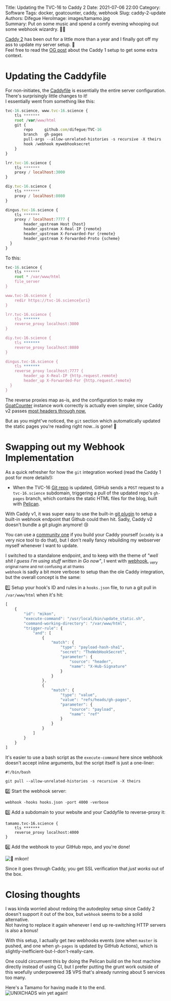 Title: Updating the TVC-16 to Caddy 2
Date: 2021-07-06 22:00
Category: Software
Tags: docker, goatcounter, caddy, webhook
Slug: caddy-2-update
Authors: Difegue
HeroImage: images/tamamo.jpg  
Summary: Put on some music and spend a comfy evening whooping out some webhook wizardry. 🧙‍♂️

[Caddy 2](https://caddyserver.com/v2) has been out for a little more than a year and I finally got off my ass to update my server setup. 🤠  
Feel free to read the [OG post](./blogopolis-docker) about the Caddy 1 setup to get some extra context.  

# Updating the Caddyfile  

For non-initiates, the [Caddyfile](https://caddyserver.com/docs/caddyfile) is essentially the entire server configuration.
There's surprisingly little changes to it!  
I essentially went from something like this:  

~~~~javascript
tvc-16.science, www.tvc-16.science {
    tls *******
    root /var/www/html
    git {
        repo     github.com/difegue/TVC-16
        branch   gh-pages
        pull-args --allow-unrelated-histories -s recursive -X theirs
        hook /webhook mywebhooksecret
    }
}

lrr.tvc-16.science {
    tls *******
    proxy / localhost:3000
}

diy.tvc-16.science {
    tls *******
    proxy / localhost:8080
}

dingus.tvc-16.science {
    tls *******
    proxy / localhost:7777 {
        header_upstream Host {host}
        header_upstream X-Real-IP {remote}
        header_upstream X-Forwarded-For {remote}
        header_upstream X-Forwarded-Proto {scheme}
  }
}
~~~~  

To this:  

~~~~javascript
tvc-16.science {
    tls *******
    root * /var/www/html
    file_server
}

www.tvc-16.science {
    redir https://tvc-16.science{uri}
}

lrr.tvc-16.science {
    tls *******
    reverse_proxy localhost:3000
}

diy.tvc-16.science {
    tls *******
    reverse_proxy localhost:8080
}

dingus.tvc-16.science {
    tls *******
    reverse_proxy localhost:7777 {
        header_up X-Real-IP {http.request.remote}
        header_up X-Forwarded-For {http.request.remote}
  }
}
~~~~

The reverse proxies map as-is, and the configuration to make my [GoatCounter](https://github.com/zgoat/goatcounter) instance work correctly is actually even simpler, since Caddy v2 passes [most headers through now.](https://github.com/caddyserver/caddy/issues/2873)  

But as you might've noticed, the `git` section which automatically updated the static pages you're reading right now...is gone! 👻

# Swapping out my Webhook Implementation  

As a quick refresher for how the `git` integration worked (read the Caddy 1 post for more details!):  

* When the TVC-16 [Git repo](https://github.com/Difegue/TVC-16) is updated, GitHub sends a `POST` request to a `tvc-16.science` subdomain, triggering a pull of the updated repo's `gh-pages` branch, which contains the static HTML files for the blog, built with [Pelican](https://blog.getpelican.com/).  

With Caddy v1, it was super easy to use the built-in [git plugin](https://web.archive.org/web/20190131203258/https://caddyserver.com/docs/http.git) to setup a built-in webhook endpoint that Github could then hit. Sadly, Caddy v2 doesn't bundle a git plugin anymore! 😢  

You can use a [community one](https://caddy.community/t/v2-git-webhooks/10207) if you build your Caddy yourself (`xcaddy` is a very nice tool to do that), but I don't really fancy rebuilding my webserver myself whenever I want to update.  

I switched to a standalone endpoint, and to keep with the theme of _"well shit I guess I'm using stuff written in Go now"_, I went with [webhook.](https://github.com/adnanh/webhook) <sub>very original name and not confusing at all thanks</sub>  
`webhook` is sadly a bit more verbose to setup than the ole Caddy integration, but the overall concept is the same:  

1️⃣ Setup your hook's ID and rules in a `hooks.json` file, to run a git pull in `/var/www/html` when it's hit:  
~~~~javascript
[
    {
        "id": "mikon",
        "execute-command": "/usr/local/bin/update_static.sh",
        "command-working-directory": "/var/www/html",
        "trigger-rule": {
            "and": [
                {
                    "match": {
                        "type": "payload-hash-sha1",
                        "secret": "TheWebHookSecret",
                        "parameter": {
                            "source": "header",
                            "name": "X-Hub-Signature"
                        }
                    }
                },
                {
                    "match": {
                        "type": "value",
                        "value": "refs/heads/gh-pages",
                        "parameter": {
                            "source": "payload",
                            "name": "ref"
                        }
                    }
                }
            ]
        }
    }
]
~~~~

It's easier to use a bash script as the `execute-command` here since webhook doesn't accept inline arguments, but the script itself is just a one-liner:  
```
#!/bin/bash

git pull --allow-unrelated-histories -s recursive -X theirs
```

2️⃣ Start the webhook server:  

```
webhook -hooks hooks.json -port 4000 -verbose
```

3️⃣ Add a subdomain to your website and your Caddyfile to reverse-proxy it:  

```
tamamo.tvc-16.science {
    tls *******
    reverse_proxy localhost:4000
}
```  

4️⃣ Add the webhook to your GitHub repo, and you're done!  

![🦊 mikon!]({static}/images/webhook.png)  

Since it goes through Caddy, you get SSL verification that _just works_ out of the box.  

# Closing thoughts

I was kinda worried about redoing the autodeploy setup since Caddy 2 doesn't support it out of the box, but `webhook` seems to be a solid alternative.  
Not having to replace it again whenever I end up re-switching HTTP servers is also a bonus!  

With this setup, I actually get *two* webhooks events (one when `master` is pushed, and one when `gh-pages` is updated by GitHub Actions), which is slightly-inefficient-but-I-don't-really-care.  

One could circumvent this by doing the Pelican build on the host machine directly instead of using CI, but I prefer putting the grunt work outside of this woefully underpowered 3$ VPS that's already running about 5 services too many.  

Here's a Tamamo for having made it to the end.  
![UNIXCHADS win yet again!]({static}/images/tamamo.jpg)  
